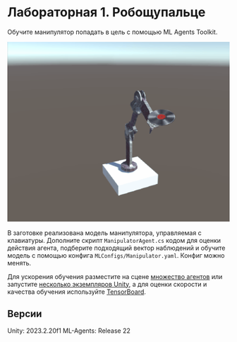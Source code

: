 # Лабораторная 1. Робощупальце

Обучите манипулятор попадать в цель с помощью ML Agents Toolkit.

![Пример обученного манипулятора](manipulator_demo_512.gif)

В заготовке реализована модель манипулятора, управляемая с клавиатуры. Дополните скрипт `ManipulatorAgent.cs` кодом для оценки действия агента, подберите подходящий вектор наблюдений и обучите модель с помощью конфига `MLConfigs/Manipulator.yaml`. Конфиг можно менять.

Для ускорения обучения разместите на сцене [множество агентов](https://unity-technologies.github.io/ml-agents/Learning-Environment-Create-New/#optional-multiple-training-areas-within-the-same-scene) или запустите [несколько экземпляров Unity](https://unity-technologies.github.io/ml-agents/Learning-Environment-Create-New/#optional-training-using-concurrent-unity-instances), а для оценки скорости и качества обучения используйте [TensorBoard](https://unity-technologies.github.io/ml-agents/Using-Tensorboard/).

## Версии
Unity: 2023.2.20f1
ML-Agents: Release 22